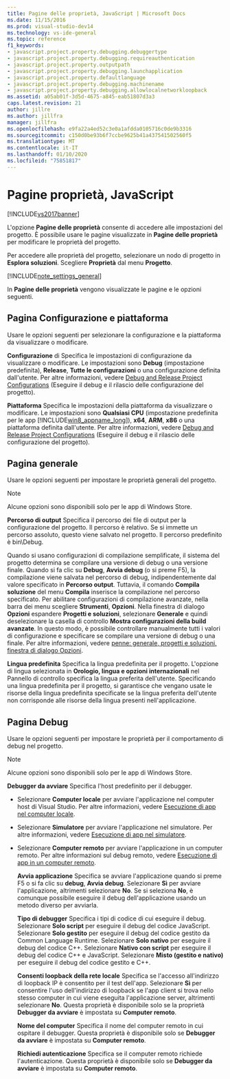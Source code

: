 ```yaml
---
title: Pagine delle proprietà, JavaScript | Microsoft Docs
ms.date: 11/15/2016
ms.prod: visual-studio-dev14
ms.technology: vs-ide-general
ms.topic: reference
f1_keywords:
- javascript.project.property.debugging.debuggertype
- javascript.project.property.debugging.requireauthentication
- javascript.project.property.outputpath
- javascript.project.property.debugging.launchapplication
- javascript.project.property.defaultlanguage
- javascript.project.property.debugging.machinename
- javascript.project.property.debugging.allowlocalnetworkloopback
ms.assetid: a05ab01f-3d5d-4675-a845-eab51807d3a3
caps.latest.revision: 21
author: jillre
ms.author: jillfra
manager: jillfra
ms.openlocfilehash: e9fa22a4ed52c3e0a1afdda0105716c0de9b3316
ms.sourcegitcommit: c150d0be93b6f7ccbe9625b41a437541502560f5
ms.translationtype: MT
ms.contentlocale: it-IT
ms.lasthandoff: 01/10/2020
ms.locfileid: "75851817"
---
```

# <a name="property-pages-javascript"></a>Pagine proprietà, JavaScript
[!INCLUDE[vs2017banner](../../includes/vs2017banner.md)]

L'opzione **Pagine delle proprietà** consente di accedere alle impostazioni del progetto. È possibile usare le pagine visualizzate in **Pagine delle proprietà** per modificare le proprietà del progetto.

 Per accedere alle proprietà del progetto, selezionare un nodo di progetto in **Esplora soluzioni**. Scegliere **Proprietà** dal menu **Progetto**.

 [!INCLUDE[note_settings_general](../../includes/note-settings-general-md.md)]

 In **Pagine delle proprietà** vengono visualizzate le pagine e le opzioni seguenti.

## <a name="configuration-and-platform-page"></a>Pagina Configurazione e piattaforma
 Usare le opzioni seguenti per selezionare la configurazione e la piattaforma da visualizzare o modificare.

 **Configurazione** di Specifica le impostazioni di configurazione da visualizzare o modificare. Le impostazioni sono **Debug** (impostazione predefinita), **Release**, **Tutte le configurazioni** o una configurazione definita dall'utente. Per altre informazioni, vedere [Debug and Release Project Configurations](https://msdn.microsoft.com/0440b300-0614-4511-901a-105b771b236e) (Eseguire il debug e il rilascio delle configurazione del progetto).

 **Piattaforma** Specifica le impostazioni della piattaforma da visualizzare o modificare. Le impostazioni sono **Qualsiasi CPU** (impostazione predefinita per le app [!INCLUDE[win8_appname_long](../../includes/win8-appname-long-md.md)]), **x64**, **ARM**, **x86** o una piattaforma definita dall'utente. Per altre informazioni, vedere [Debug and Release Project Configurations](https://msdn.microsoft.com/0440b300-0614-4511-901a-105b771b236e) (Eseguire il debug e il rilascio delle configurazione del progetto).

## <a name="general-page"></a>Pagina generale
 Usare le opzioni seguenti per impostare le proprietà generali del progetto.

> [!NOTE]
> Alcune opzioni sono disponibili solo per le app di Windows Store.

 **Percorso di output** Specifica il percorso dei file di output per la configurazione del progetto. Il percorso è relativo. Se si immette un percorso assoluto, questo viene salvato nel progetto. Il percorso predefinito è bin\Debug.

 Quando si usano configurazioni di compilazione semplificate, il sistema del progetto determina se compilare una versione di debug o una versione finale. Quando si fa clic su **Debug**, **Avvia debug** (o si preme F5), la compilazione viene salvata nel percorso di debug, indipendentemente dal valore specificato in **Percorso output**. Tuttavia, il comando **Compila soluzione** del menu **Compila** inserisce la compilazione nel percorso specificato. Per abilitare configurazioni di compilazione avanzate, nella barra dei menu scegliere **Strumenti**, **Opzioni**. Nella finestra di dialogo **Opzioni** espandere **Progetti e soluzioni**, selezionare **Generale** e quindi deselezionare la casella di controllo **Mostra configurazioni della build avanzate**. In questo modo, è possibile controllare manualmente tutti i valori di configurazione e specificare se compilare una versione di debug o una finale. Per altre informazioni, vedere [penne: generale, progetti e soluzioni, finestra di dialogo Opzioni](https://msdn.microsoft.com/8f8e37e8-b28d-4b13-bfeb-ea4d3312aeca).

 **Lingua predefinita** Specifica la lingua predefinita per il progetto. L'opzione di lingua selezionata in **Orologio, lingua e opzioni internazionali** nel Pannello di controllo specifica la lingua preferita dell'utente. Specificando una lingua predefinita per il progetto, si garantisce che vengano usate le risorse della lingua predefinita specificate se la lingua preferita dell'utente non corrisponde alle risorse della lingua presenti nell'applicazione.

## <a name="debug-page"></a>Pagina Debug
 Usare le opzioni seguenti per impostare le proprietà per il comportamento di debug nel progetto.

> [!NOTE]
> Alcune opzioni sono disponibili solo per le app di Windows Store.

 **Debugger da avviare** Specifica l'host predefinito per il debugger.

- Selezionare **Computer locale** per avviare l'applicazione nel computer host di Visual Studio. Per altre informazioni, vedere [Esecuzione di app nel computer locale](https://msdn.microsoft.com/library/windows/apps/hh441483(v=VS.85).aspx).

- Selezionare **Simulatore** per avviare l'applicazione nel simulatore. Per altre informazioni, vedere [Esecuzione di app nel simulatore](https://msdn.microsoft.com/library/windows/apps/hh441475(v=VS.85).aspx).

- Selezionare **Computer remoto** per avviare l'applicazione in un computer remoto. Per altre informazioni sul debug remoto, vedere [Esecuzione di app in un computer remoto](https://msdn.microsoft.com/library/windows/apps/hh441469(v=VS.85).aspx).

  **Avvia applicazione** Specifica se avviare l'applicazione quando si preme F5 o si fa clic su **debug**, **Avvia debug**. Selezionare **Sì** per avviare l'applicazione, altrimenti selezionare **No**. Se si seleziona **No**, è comunque possibile eseguire il debug dell'applicazione usando un metodo diverso per avviarla.

  **Tipo di debugger** Specifica i tipi di codice di cui eseguire il debug. Selezionare **Solo script** per eseguire il debug del codice JavaScript. Selezionare **Solo gestito** per eseguire il debug del codice gestito da Common Language Runtime. Selezionare **Solo nativo** per eseguire il debug del codice C++. Selezionare **Nativo con script** per eseguire il debug del codice C++ e JavaScript. Selezionare **Misto (gestito e nativo)** per eseguire il debug del codice gestito e C++.

  **Consenti loopback della rete locale** Specifica se l'accesso all'indirizzo di loopback IP è consentito per il test dell'app. Selezionare **Sì** per consentire l'uso dell'indirizzo di loopback se l'app client si trova nello stesso computer in cui viene eseguita l'applicazione server, altrimenti selezionare **No**. Questa proprietà è disponibile solo se la proprietà **Debugger da avviare** è impostata su **Computer remoto**.

  **Nome del computer** Specifica il nome del computer remoto in cui ospitare il debugger. Questa proprietà è disponibile solo se **Debugger da avviare** è impostata su **Computer remoto**.

  **Richiedi autenticazione** Specifica se il computer remoto richiede l'autenticazione. Questa proprietà è disponibile solo se **Debugger da avviare** è impostata su **Computer remoto**.
